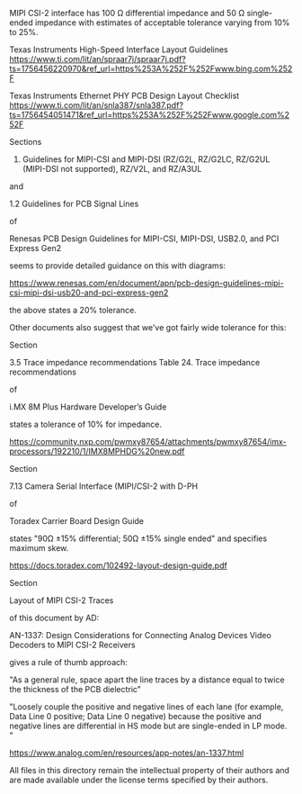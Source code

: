 
MIPI CSI-2 interface has 100 Ω differential impedance and 50 Ω single-ended impedance with estimates of acceptable tolerance varying from 10% to 25%.

Texas Instruments High-Speed Interface Layout Guidelines
https://www.ti.com/lit/an/spraar7j/spraar7j.pdf?ts=1756456220970&ref_url=https%253A%252F%252Fwww.bing.com%252F

Texas Instruments Ethernet PHY PCB Design Layout Checklist
https://www.ti.com/lit/an/snla387/snla387.pdf?ts=1756454051471&ref_url=https%253A%252F%252Fwww.google.com%252F

Sections

1. Guidelines for MIPI-CSI and MIPI-DSI (RZ/G2L, RZ/G2LC, RZ/G2UL (MIPI-DSI not supported), RZ/V2L, and RZ/A3UL

and

1.2 Guidelines for PCB Signal Lines

of

Renesas PCB Design Guidelines for MIPI-CSI, MIPI-DSI, USB2.0, and PCI Express Gen2

seems to provide detailed guidance on this with diagrams:

https://www.renesas.com/en/document/apn/pcb-design-guidelines-mipi-csi-mipi-dsi-usb20-and-pci-express-gen2

the above states a 20% tolerance.

Other documents also suggest that we've got fairly wide tolerance for this:

Section

3.5 Trace impedance recommendations
Table 24. Trace impedance recommendations

of

i.MX 8M Plus Hardware Developer’s Guide

states a tolerance of 10% for impedance.

https://community.nxp.com/pwmxy87654/attachments/pwmxy87654/imx-processors/192210/1/IMX8MPHDG%20new.pdf

Section

7.13 Camera Serial Interface (MIPI/CSI-2 with D-PH

of

Toradex Carrier Board Design Guide

states "90Ω ±15% differential; 50Ω ±15% single ended" and specifies maximum skew.

https://docs.toradex.com/102492-layout-design-guide.pdf

Section

Layout of MIPI CSI-2 Traces

of this document by AD:

AN-1337: Design Considerations for Connecting Analog Devices Video Decoders to MIPI CSI-2 Receivers

gives a rule of thumb approach:

"As a general rule, space apart the line traces by a distance equal to twice the thickness of the PCB dielectric"

"Loosely couple the positive and negative lines of each lane (for example, Data Line 0 positive; Data Line 0 negative) because the positive and negative lines are differential in HS mode but are single-ended in LP mode. "

https://www.analog.com/en/resources/app-notes/an-1337.html

All files in this directory remain the intellectual property of their authors and are made available under the license terms specified by their authors.
